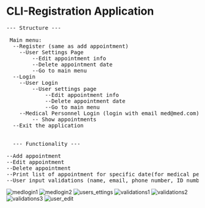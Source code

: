# CLI-Registration Application

<pre>
--- Structure ---

 Main menu:
  --Register (same as add appointment) 
    --User Settings Page
        --Edit appointment info
        --Delete appointment date
        --Go to main menu
  --Login
    --User Login
        --User settings page
            --Edit appointment info
            --Delete appointment date
            --Go to main menu
    --Medical Personnel Login (login with email med@med.com)
        -- Show appointments
  --Exit the application
  
  
  --- Functionality ---
  
--Add appointment
--Edit appointment
--Delete appointment
--Print list of appointment for specific date(for medical personnel)
--User input validations (name, email, phone number, ID number, date, time)
</pre>

![medlogin1](https://user-images.githubusercontent.com/70884391/121813363-648a7400-cc74-11eb-9fc4-0e3075c68ba6.JPG)
![medlogin2](https://user-images.githubusercontent.com/70884391/121813463-d4006380-cc74-11eb-9630-c9c7bdfa3602.JPG)
![users_ettings](https://user-images.githubusercontent.com/70884391/121813467-d8c51780-cc74-11eb-9109-23e3165b6f03.JPG)
![validations1](https://user-images.githubusercontent.com/70884391/121813471-dbc00800-cc74-11eb-92ff-c912c76f3e63.JPG)
![validations2](https://user-images.githubusercontent.com/70884391/121813473-dd89cb80-cc74-11eb-8525-ce15e7aabfc2.JPG)
![validations3](https://user-images.githubusercontent.com/70884391/121813476-debaf880-cc74-11eb-9e41-2760ce557a64.JPG)
![user_edit](https://user-images.githubusercontent.com/70884391/121813478-e24e7f80-cc74-11eb-96cd-1785126eee4e.JPG)
